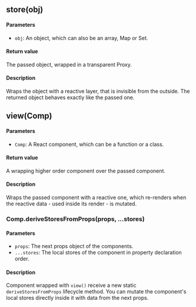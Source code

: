 ## store(obj)

#### Parameters

* `obj`: An object, which can also be an array, Map or Set.

#### Return value

The passed object, wrapped in a transparent Proxy.

#### Description

Wraps the object with a reactive layer, that is invisible from the outside. The returned object behaves exactly like the passed one.

## view(Comp)

#### Parameters

* `Comp`: A React component, which can be a function or a class.

#### Return value

A wrapping higher order component over the passed component.

#### Description

Wraps the passed component with a reactive one, which re-renders when the reactive data - used inside its render - is mutated.

### Comp.deriveStoresFromProps(props, ...stores)

#### Parameters

* `props`: The next props object of the components.
* `...stores`: The local stores of the component in property declaration order.

#### Description

Component wrapped with `view()` receive a new static `deriveStoresFromProps` lifecycle method. You can mutate the component's local stores directly inside it with data from the next props.
